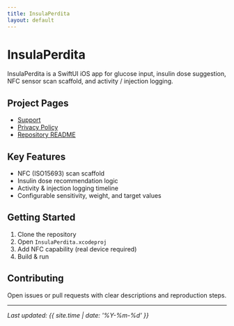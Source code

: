 ```yaml
---
title: InsulaPerdita
layout: default
---
```

# InsulaPerdita

InsulaPerdita is a SwiftUI iOS app for glucose input, insulin dose suggestion, NFC sensor scan scaffold, and activity / injection logging.

## Project Pages
- [Support](support.html)
- [Privacy Policy](privacy.html)
- [Repository README](../README.md)

## Key Features
- NFC (ISO15693) scan scaffold
- Insulin dose recommendation logic
- Activity & injection logging timeline
- Configurable sensitivity, weight, and target values

## Getting Started
1. Clone the repository
2. Open `InsulaPerdita.xcodeproj`
3. Add NFC capability (real device required)
4. Build & run

## Contributing
Open issues or pull requests with clear descriptions and reproduction steps.

---
_Last updated: {{ site.time | date: '%Y-%m-%d' }}_
